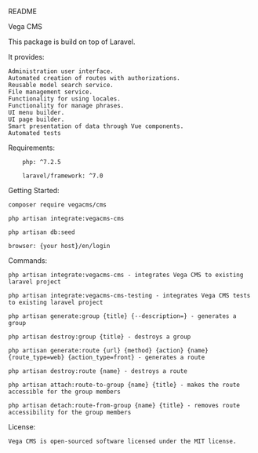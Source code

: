
README

Vega CMS

This package is build on top of Laravel. 

It provides:

    Administration user interface.
    Automated creation of routes with authorizations.
    Reusable model search service.
    File management service.
    Functionality for using locales.
    Functionality for manage phrases.
    UI menu builder.
    UI page builder.
    Smart presentation of data through Vue components.
    Automated tests
    
Requirements:

        php: ^7.2.5

        laravel/framework: ^7.0

Getting Started: 

    composer require vegacms/cms
 
    php artisan integrate:vegacms-cms

    php artisan db:seed

    browser: {your host}/en/login

Commands:

    php artisan integrate:vegacms-cms - integrates Vega CMS to existing laravel project 
    
    php artisan integrate:vegacms-cms-testing - integrates Vega CMS tests to existing laravel project

    php artisan generate:group {title} {--description=} - generates a group

    php artisan destroy:group {title} - destroys a group

    php artisan generate:route {url} {method} {action} {name} {route_type=web} {action_type=front} - generates a route

    php artisan destroy:route {name} - destroys a route

    php artisan attach:route-to-group {name} {title} - makes the route accessible for the group members

    php artisan detach:route-from-group {name} {title} - removes route accessibility for the group members

License:

    Vega CMS is open-sourced software licensed under the MIT license.
